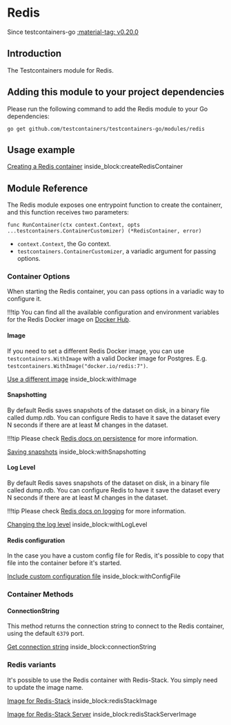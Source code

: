 # Redis

Since testcontainers-go <a href="https://github.com/testcontainers/testcontainers-go/releases/tag/v0.20.0"><span class="tc-version">:material-tag: v0.20.0</span></a>

## Introduction

The Testcontainers module for Redis.

## Adding this module to your project dependencies

Please run the following command to add the Redis module to your Go dependencies:

```
go get github.com/testcontainers/testcontainers-go/modules/redis
```

## Usage example

<!--codeinclude-->
[Creating a Redis container](../../modules/redis/redis_test.go) inside_block:createRedisContainer
<!--/codeinclude-->

## Module Reference

The Redis module exposes one entrypoint function to create the containerr, and this function receives two parameters:

```golang
func RunContainer(ctx context.Context, opts ...testcontainers.ContainerCustomizer) (*RedisContainer, error)
```

- `context.Context`, the Go context.
- `testcontainers.ContainerCustomizer`, a variadic argument for passing options.

### Container Options

When starting the Redis container, you can pass options in a variadic way to configure it.

!!!tip
    You can find all the available configuration and environment variables for the Redis Docker image on [Docker Hub](https://hub.docker.com/_/redis).

#### Image

If you need to set a different Redis Docker image, you can use `testcontainers.WithImage` with a valid Docker image
for Postgres. E.g. `testcontainers.WithImage("docker.io/redis:7")`.

<!--codeinclude-->
[Use a different image](../../modules/redis/redis_test.go) inside_block:withImage
<!--/codeinclude-->

#### Snapshotting

By default Redis saves snapshots of the dataset on disk, in a binary file called dump.rdb. You can configure Redis to have it save the dataset every N seconds if there are at least M changes in the dataset.

!!!tip
    Please check [Redis docs on persistence](https://redis.io/docs/management/persistence/#snapshotting) for more information.

<!--codeinclude-->
[Saving snapshots](../../modules/redis/redis_test.go) inside_block:withSnapshotting
<!--/codeinclude-->

#### Log Level

By default Redis saves snapshots of the dataset on disk, in a binary file called dump.rdb. You can configure Redis to have it save the dataset every N seconds if there are at least M changes in the dataset.

!!!tip
    Please check [Redis docs on logging](https://redis.io/docs/reference/modules/modules-api-ref/#redismodule_log) for more information.

<!--codeinclude-->
[Changing the log level](../../modules/redis/redis_test.go) inside_block:withLogLevel 
<!--/codeinclude-->

#### Redis configuration

In the case you have a custom config file for Redis, it's possible to copy that file into the container before it's started.

<!--codeinclude-->
[Include custom configuration file](../../modules/redis/redis_test.go) inside_block:withConfigFile
<!--/codeinclude-->

### Container Methods

#### ConnectionString

This method returns the connection string to connect to the Redis container, using the default `6379` port.

<!--codeinclude-->
[Get connection string](../../modules/redis/redis_test.go) inside_block:connectionString
<!--/codeinclude-->

### Redis variants

It's possible to use the Redis container with Redis-Stack. You simply need to update the image name.

<!--codeinclude-->
[Image for Redis-Stack](../../modules/redis/redis_test.go) inside_block:redisStackImage
<!--/codeinclude-->

<!--codeinclude-->
[Image for Redis-Stack Server](../../modules/redis/redis_test.go) inside_block:redisStackServerImage
<!--/codeinclude-->
